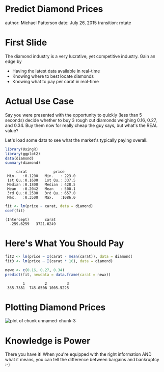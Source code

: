 Predict Diamond Prices
========================================================
author: Michael Patterson
date: July 26, 2015
transition: rotate

First Slide
========================================================
The diamond industry is a very lucrative, yet competitive industry. Gain an edge by

- Having the latest data available in real-time
- Knowing where to best locate diamonds
- Knowing what to pay per carat in real-time

Actual Use Case
========================================================
Say you were presented with the opportunity to quickly (less than 5 seconds) decide whether to buy 3 rough cut diamonds weighing 0.16, 0.27, and 0.34. Buy them now for really cheap the guy says, but what's the REAL value?

Let's load some data to see what the market's typically paying overall.


```r
library(UsingR)
library(ggplot2)
data(diamond)
summary(diamond)
```

```
     carat            price       
 Min.   :0.1200   Min.   : 223.0  
 1st Qu.:0.1600   1st Qu.: 337.5  
 Median :0.1800   Median : 428.5  
 Mean   :0.2042   Mean   : 500.1  
 3rd Qu.:0.2500   3rd Qu.: 657.0  
 Max.   :0.3500   Max.   :1086.0  
```

```r
fit <- lm(price ~ carat, data = diamond)
coef(fit)
```

```
(Intercept)       carat 
  -259.6259   3721.0249 
```

Here's What You Should Pay
=================================

```r
fit2 <- lm(price ~ I(carat - mean(carat)), data = diamond)
fit3 <- lm(price ~ I(carat * 10), data = diamond)

newx <- c(0.16, 0.27, 0.34)
predict(fit, newdata = data.frame(carat = newx))
```

```
        1         2         3 
 335.7381  745.0508 1005.5225 
```

Plotting Diamond Prices
========================================================

![plot of chunk unnamed-chunk-3](DataProd-figure/unnamed-chunk-3-1.png) 

Knowledge is Power
=========================
There you have it! When you're equipped with the right information AND what it means, you can tell the difference between bargains and bankruptcy :-)
